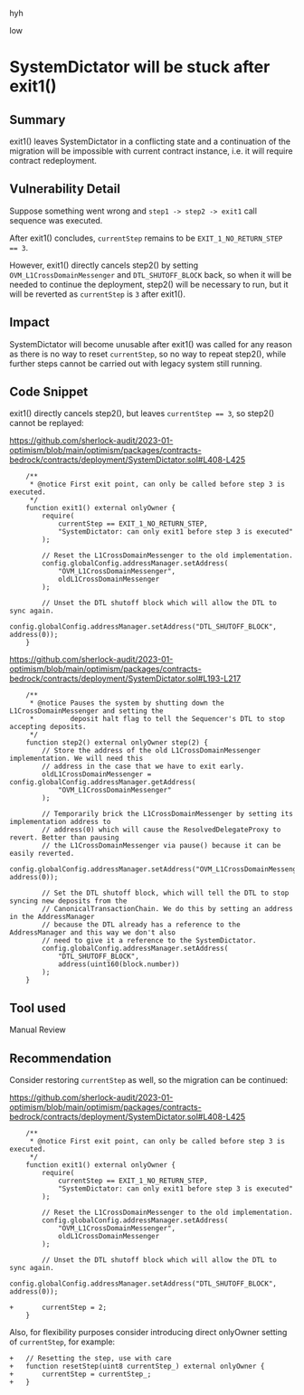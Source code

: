 hyh

low

# SystemDictator will be stuck after exit1()

## Summary

exit1() leaves SystemDictator in a conflicting state and a continuation of the migration will be impossible with current contract instance, i.e. it will require contract redeployment.

## Vulnerability Detail

Suppose something went wrong and `step1 -> step2 -> exit1` call sequence was executed.

After exit1() concludes, `currentStep` remains to be `EXIT_1_NO_RETURN_STEP == 3`.

However, exit1() directly cancels step2() by setting `OVM_L1CrossDomainMessenger` and `DTL_SHUTOFF_BLOCK` back, so when it will be needed to continue the deployment, step2() will be necessary to run, but it will be reverted as `currentStep` is `3` after exit1().

## Impact

SystemDictator will become unusable after exit1() was called for any reason as there is no way to reset `currentStep`, so no way to repeat step2(), while further steps cannot be carried out with legacy system still running.

## Code Snippet

exit1() directly cancels step2(), but leaves `currentStep == 3`, so step2() cannot be replayed:

https://github.com/sherlock-audit/2023-01-optimism/blob/main/optimism/packages/contracts-bedrock/contracts/deployment/SystemDictator.sol#L408-L425

```solidity
    /**
     * @notice First exit point, can only be called before step 3 is executed.
     */
    function exit1() external onlyOwner {
        require(
            currentStep == EXIT_1_NO_RETURN_STEP,
            "SystemDictator: can only exit1 before step 3 is executed"
        );

        // Reset the L1CrossDomainMessenger to the old implementation.
        config.globalConfig.addressManager.setAddress(
            "OVM_L1CrossDomainMessenger",
            oldL1CrossDomainMessenger
        );

        // Unset the DTL shutoff block which will allow the DTL to sync again.
        config.globalConfig.addressManager.setAddress("DTL_SHUTOFF_BLOCK", address(0));
    }
```

https://github.com/sherlock-audit/2023-01-optimism/blob/main/optimism/packages/contracts-bedrock/contracts/deployment/SystemDictator.sol#L193-L217

```solidity
    /**
     * @notice Pauses the system by shutting down the L1CrossDomainMessenger and setting the
     *         deposit halt flag to tell the Sequencer's DTL to stop accepting deposits.
     */
    function step2() external onlyOwner step(2) {
        // Store the address of the old L1CrossDomainMessenger implementation. We will need this
        // address in the case that we have to exit early.
        oldL1CrossDomainMessenger = config.globalConfig.addressManager.getAddress(
            "OVM_L1CrossDomainMessenger"
        );

        // Temporarily brick the L1CrossDomainMessenger by setting its implementation address to
        // address(0) which will cause the ResolvedDelegateProxy to revert. Better than pausing
        // the L1CrossDomainMessenger via pause() because it can be easily reverted.
        config.globalConfig.addressManager.setAddress("OVM_L1CrossDomainMessenger", address(0));

        // Set the DTL shutoff block, which will tell the DTL to stop syncing new deposits from the
        // CanonicalTransactionChain. We do this by setting an address in the AddressManager
        // because the DTL already has a reference to the AddressManager and this way we don't also
        // need to give it a reference to the SystemDictator.
        config.globalConfig.addressManager.setAddress(
            "DTL_SHUTOFF_BLOCK",
            address(uint160(block.number))
        );
    }
```

## Tool used

Manual Review

## Recommendation

Consider restoring `currentStep` as well, so the migration can be continued:

https://github.com/sherlock-audit/2023-01-optimism/blob/main/optimism/packages/contracts-bedrock/contracts/deployment/SystemDictator.sol#L408-L425

```solidity
    /**
     * @notice First exit point, can only be called before step 3 is executed.
     */
    function exit1() external onlyOwner {
        require(
            currentStep == EXIT_1_NO_RETURN_STEP,
            "SystemDictator: can only exit1 before step 3 is executed"
        );

        // Reset the L1CrossDomainMessenger to the old implementation.
        config.globalConfig.addressManager.setAddress(
            "OVM_L1CrossDomainMessenger",
            oldL1CrossDomainMessenger
        );

        // Unset the DTL shutoff block which will allow the DTL to sync again.
        config.globalConfig.addressManager.setAddress("DTL_SHUTOFF_BLOCK", address(0));

+       currentStep = 2;
    }
```

Also, for flexibility purposes consider introducing direct onlyOwner setting of `currentStep`, for example:

```solidity
+   // Resetting the step, use with care
+   function resetStep(uint8 currentStep_) external onlyOwner {
+       currentStep = currentStep_;
+   }
```